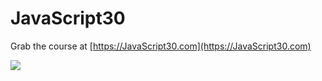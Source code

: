 ﻿# JavaScript30

Grab the course at [https://JavaScript30.com](https://JavaScript30.com)

![](https://javascript30.com/images/JS3-social-share.png)




